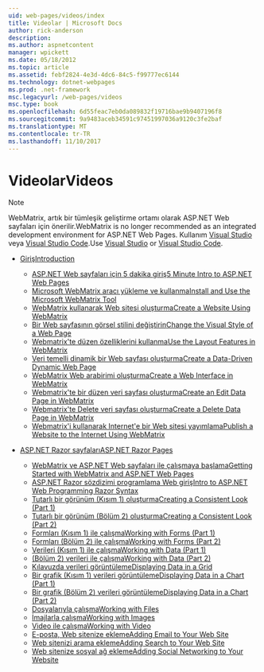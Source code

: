 ```yaml
---
uid: web-pages/videos/index
title: Videolar | Microsoft Docs
author: rick-anderson
description: 
ms.author: aspnetcontent
manager: wpickett
ms.date: 05/18/2012
ms.topic: article
ms.assetid: febf2824-4e3d-4dc6-84c5-f99777ec6144
ms.technology: dotnet-webpages
ms.prod: .net-framework
msc.legacyurl: /web-pages/videos
msc.type: book
ms.openlocfilehash: 6d55feac7eb0da089832f19716bae9b9407196f8
ms.sourcegitcommit: 9a9483aceb34591c97451997036a9120c3fe2baf
ms.translationtype: MT
ms.contentlocale: tr-TR
ms.lasthandoff: 11/10/2017
---
```

<a name="videos"></a><span data-ttu-id="32dcc-102">Videolar</span><span class="sxs-lookup"><span data-stu-id="32dcc-102">Videos</span></span>
====================

> [!NOTE] 
> <span data-ttu-id="32dcc-103">WebMatrix, artık bir tümleşik geliştirme ortamı olarak ASP.NET Web sayfaları için önerilir.</span><span class="sxs-lookup"><span data-stu-id="32dcc-103">WebMatrix is no longer recommended as an integrated development environment for ASP.NET Web Pages.</span></span> <span data-ttu-id="32dcc-104">Kullanım [Visual Studio](xref:aspnet/web-pages/overview/getting-started/program-asp-net-web-pages-in-visual-studio) veya [Visual Studio Code](https://code.visualstudio.com/).</span><span class="sxs-lookup"><span data-stu-id="32dcc-104">Use [Visual Studio](xref:aspnet/web-pages/overview/getting-started/program-asp-net-web-pages-in-visual-studio) or [Visual Studio Code](https://code.visualstudio.com/).</span></span>

- [<span data-ttu-id="32dcc-105">Giriş</span><span class="sxs-lookup"><span data-stu-id="32dcc-105">Introduction</span></span>](introduction/index.md)

    - [<span data-ttu-id="32dcc-106">ASP.NET Web sayfaları için 5 dakika giriş</span><span class="sxs-lookup"><span data-stu-id="32dcc-106">5 Minute Intro to ASP.NET Web Pages</span></span>](introduction/5-minute-introduction-to-aspnet-web-pages.md)
    - [<span data-ttu-id="32dcc-107">Microsoft WebMatrix aracı yükleme ve kullanma</span><span class="sxs-lookup"><span data-stu-id="32dcc-107">Install and Use the Microsoft WebMatrix Tool</span></span>](introduction/install-and-use-the-microsoft-webmatrix-tool.md)
    - [<span data-ttu-id="32dcc-108">WebMatrix kullanarak Web sitesi oluşturma</span><span class="sxs-lookup"><span data-stu-id="32dcc-108">Create a Website Using WebMatrix</span></span>](introduction/create-a-website-using-webmatrix.md)
    - [<span data-ttu-id="32dcc-109">Bir Web sayfasının görsel stilini değiştirin</span><span class="sxs-lookup"><span data-stu-id="32dcc-109">Change the Visual Style of a Web Page</span></span>](introduction/change-the-visual-style-of-a-web-page.md)
    - [<span data-ttu-id="32dcc-110">Webmatrix'te düzen özelliklerini kullanma</span><span class="sxs-lookup"><span data-stu-id="32dcc-110">Use the Layout Features in WebMatrix</span></span>](introduction/use-the-layout-features-in-webmatrix.md)
    - [<span data-ttu-id="32dcc-111">Veri temelli dinamik bir Web sayfası oluşturma</span><span class="sxs-lookup"><span data-stu-id="32dcc-111">Create a Data-Driven Dynamic Web Page</span></span>](introduction/create-a-data-driven-dynamic-web-page.md)
    - [<span data-ttu-id="32dcc-112">WebMatrix Web arabirimi oluşturma</span><span class="sxs-lookup"><span data-stu-id="32dcc-112">Create a Web Interface in WebMatrix</span></span>](introduction/create-a-web-interface-in-webmatrix.md)
    - [<span data-ttu-id="32dcc-113">Webmatrix'te bir düzen veri sayfası oluşturma</span><span class="sxs-lookup"><span data-stu-id="32dcc-113">Create an Edit Data Page in WebMatrix</span></span>](introduction/create-an-edit-data-page-in-webmatrix.md)
    - [<span data-ttu-id="32dcc-114">Webmatrix'te Delete veri sayfası oluşturma</span><span class="sxs-lookup"><span data-stu-id="32dcc-114">Create a Delete Data Page in WebMatrix</span></span>](introduction/create-a-delete-data-page-in-webmatrix.md)
    - [<span data-ttu-id="32dcc-115">Webmatrix'i kullanarak Internet'e bir Web sitesi yayımlama</span><span class="sxs-lookup"><span data-stu-id="32dcc-115">Publish a Website to the Internet Using WebMatrix</span></span>](introduction/publish-a-website-to-the-internet-using-webmatrix.md)
- [<span data-ttu-id="32dcc-116">ASP.NET Razor sayfaları</span><span class="sxs-lookup"><span data-stu-id="32dcc-116">ASP.NET Razor Pages</span></span>](aspnet-razor-pages/index.md)

    - [<span data-ttu-id="32dcc-117">WebMatrix ve ASP.NET Web sayfaları ile çalışmaya başlama</span><span class="sxs-lookup"><span data-stu-id="32dcc-117">Getting Started with WebMatrix and ASP.NET Web Pages</span></span>](aspnet-razor-pages/getting-started-with-webmatrix-and-aspnet-web-pages.md)
    - [<span data-ttu-id="32dcc-118">ASP.NET Razor sözdizimi programlama Web giriş</span><span class="sxs-lookup"><span data-stu-id="32dcc-118">Intro to ASP.NET Web Programming Razor Syntax</span></span>](aspnet-razor-pages/introduction-to-aspnet-web-programming-using-the-razor-syntax.md)
    - [<span data-ttu-id="32dcc-119">Tutarlı bir görünüm (Kısım 1) oluşturma</span><span class="sxs-lookup"><span data-stu-id="32dcc-119">Creating a Consistent Look (Part 1)</span></span>](aspnet-razor-pages/creating-a-consistent-look-part-1.md)
    - [<span data-ttu-id="32dcc-120">Tutarlı bir görünüm (Bölüm 2) oluşturma</span><span class="sxs-lookup"><span data-stu-id="32dcc-120">Creating a Consistent Look (Part 2)</span></span>](aspnet-razor-pages/creating-a-consistent-look-part-2.md)
    - [<span data-ttu-id="32dcc-121">Formları (Kısım 1) ile çalışma</span><span class="sxs-lookup"><span data-stu-id="32dcc-121">Working with Forms (Part 1)</span></span>](aspnet-razor-pages/working-with-forms-part-1.md)
    - [<span data-ttu-id="32dcc-122">Formları (Bölüm 2) ile çalışma</span><span class="sxs-lookup"><span data-stu-id="32dcc-122">Working with Forms (Part 2)</span></span>](aspnet-razor-pages/working-with-forms-part-2.md)
    - [<span data-ttu-id="32dcc-123">Verileri (Kısım 1) ile çalışma</span><span class="sxs-lookup"><span data-stu-id="32dcc-123">Working with Data (Part 1)</span></span>](aspnet-razor-pages/working-with-data-part-1.md)
    - [<span data-ttu-id="32dcc-124">(Bölüm 2) verileri ile çalışma</span><span class="sxs-lookup"><span data-stu-id="32dcc-124">Working with Data (Part 2)</span></span>](aspnet-razor-pages/working-with-data-part-2.md)
    - [<span data-ttu-id="32dcc-125">Kılavuzda verileri görüntüleme</span><span class="sxs-lookup"><span data-stu-id="32dcc-125">Displaying Data in a Grid</span></span>](aspnet-razor-pages/displaying-data-in-a-grid.md)
    - [<span data-ttu-id="32dcc-126">Bir grafik (Kısım 1) verileri görüntüleme</span><span class="sxs-lookup"><span data-stu-id="32dcc-126">Displaying Data in a Chart (Part 1)</span></span>](aspnet-razor-pages/displaying-data-in-a-chart-part-1.md)
    - [<span data-ttu-id="32dcc-127">Bir grafik (Bölüm 2) verileri görüntüleme</span><span class="sxs-lookup"><span data-stu-id="32dcc-127">Displaying Data in a Chart (Part 2)</span></span>](aspnet-razor-pages/displaying-data-in-a-chart-part-2.md)
    - [<span data-ttu-id="32dcc-128">Dosyalarıyla çalışma</span><span class="sxs-lookup"><span data-stu-id="32dcc-128">Working with Files</span></span>](aspnet-razor-pages/working-with-files.md)
    - [<span data-ttu-id="32dcc-129">İmajlarla çalışma</span><span class="sxs-lookup"><span data-stu-id="32dcc-129">Working with Images</span></span>](aspnet-razor-pages/working-with-images.md)
    - [<span data-ttu-id="32dcc-130">Video ile çalışma</span><span class="sxs-lookup"><span data-stu-id="32dcc-130">Working with Video</span></span>](aspnet-razor-pages/working-with-video.md)
    - [<span data-ttu-id="32dcc-131">E-posta, Web sitenize ekleme</span><span class="sxs-lookup"><span data-stu-id="32dcc-131">Adding Email to Your Web Site</span></span>](aspnet-razor-pages/adding-email-to-your-web-site.md)
    - [<span data-ttu-id="32dcc-132">Web sitenizi arama ekleme</span><span class="sxs-lookup"><span data-stu-id="32dcc-132">Adding Search to Your Web Site</span></span>](aspnet-razor-pages/adding-search-to-your-web-site.md)
    - [<span data-ttu-id="32dcc-133">Web sitenize sosyal ağ ekleme</span><span class="sxs-lookup"><span data-stu-id="32dcc-133">Adding Social Networking to Your Website</span></span>](aspnet-razor-pages/adding-social-networking-to-your-website.md)
